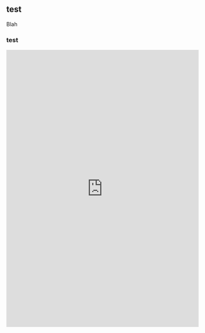 ## test

Blah


### test
<center><iframe src="https://public.tableau.com/views/May11Map/Dashboard2?:display_count=y&publish=yes&:origin=viz_share_link" width="100%" height="727" frameborder="0"></iframe></center>





